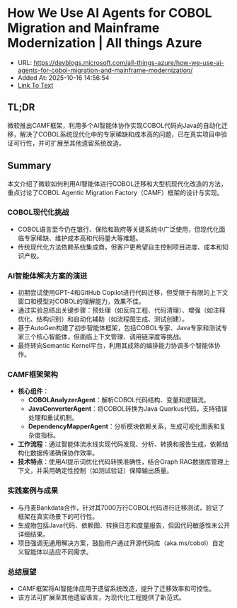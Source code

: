 # How We Use AI Agents for COBOL Migration and Mainframe Modernization | All things Azure
- URL: https://devblogs.microsoft.com/all-things-azure/how-we-use-ai-agents-for-cobol-migration-and-mainframe-modernization/
- Added At: 2025-10-16 14:56:54
- [Link To Text](2025-10-16-how-we-use-ai-agents-for-cobol-migration-and-mainframe-modernization-all-things-azure_raw.md)

## TL;DR
微软推出CAMF框架，利用多个AI智能体协作实现COBOL代码向Java的自动化迁移，解决了COBOL系统现代化中的专家稀缺和成本高的问题，已在真实项目中验证可行性，并可扩展至其他遗留系统改造。

## Summary
本文介绍了微软如何利用AI智能体进行COBOL迁移和大型机现代化改造的方法，重点讨论了COBOL Agentic Migration Factory（CAMF）框架的设计与实现。

### COBOL现代化挑战
- COBOL语言至今仍在银行、保险和政府等关键系统中广泛使用，但现代化面临专家稀缺、维护成本高和代码量大等难题。
- 传统现代化方法依赖系统集成商，但客户更希望自主控制项目进度、成本和知识产权。

### AI智能体解决方案的演进
- 初期尝试使用GPT-4和GitHub Copilot进行代码迁移，但受限于有限的上下文窗口和模型对COBOL的理解能力，效果不佳。
- 通过实验总结出关键步骤：预处理（如反向工程、代码清理）、增强（如注释优化、结构识别）和自动化辅助（如流程图生成、测试创建）。
- 基于AutoGen构建了初步智能体框架，包括COBOL专家、Java专家和测试专家三个核心智能体，但面临上下文管理、调用链深度等挑战。
- 最终转向Semantic Kernel平台，利用其成熟的编排能力协调多个智能体协作。

### CAMF框架架构
- **核心组件**：  
  - **COBOLAnalyzerAgent**：解析COBOL代码结构、变量和逻辑流。  
  - **JavaConverterAgent**：将COBOL转换为Java Quarkus代码，支持错误处理和重试机制。  
  - **DependencyMapperAgent**：分析模块依赖关系，生成可视化图表和复杂度指标。  
- **工作流程**：通过智能体流水线实现代码发现、分析、转换和报告生成，依赖结构化数据传递确保协作效率。
- **技术特点**：使用AI提示词优化代码转换准确性，结合Graph RAG数据库管理上下文，并采用确定性控制（如测试验证）保障输出质量。

### 实践案例与成果
- 与丹麦Bankdata合作，针对其7000万行COBOL代码进行迁移测试，验证了框架在真实场景下的可行性。
- 生成物包括Java代码、依赖图、转换日志和度量报告，但因代码敏感性未公开详细结果。
- 项目强调无通用解决方案，鼓励用户通过开源代码库（aka.ms/cobol）自定义智能体以适应不同需求。

### 总结展望
- CAMF框架将AI智能体应用于遗留系统改造，提升了迁移效率和可控性。
- 该方法可扩展至其他遗留语言，为现代化工程提供了新范式。
